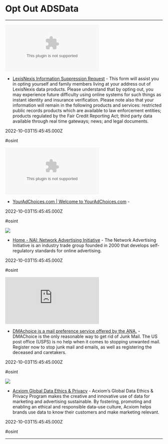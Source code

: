 # Opt Out ADSData

---

![](https://rdl.ink/render/https%3A%2F%2Foptout.lexisnexis.com)

- [LexisNexis Information Suppression Request](https://optout.lexisnexis.com) - This form will assist you in opting yourself and family members living at your address out of LexisNexis data products. Please understand 
          that by opting out, you may experience future difficulty using online systems for such things as instant identity and insurance verification. 
          Please note also that your information will remain in the following products and services: restricted public records products which are 
          available to law enforcement entities; products regulated by the Fair Credit Reporting Act; third party data available through real 
          time gateways; news; and legal documents.

2022-10-03T15:45:45.000Z

#osint

![](https://rdl.ink/render/https%3A%2F%2Fyouradchoices.com)

- [YourAdChoices.com | Welcome to YourAdChoices.com](https://youradchoices.com) - 

2022-10-03T15:45:45.000Z

#osint

![](https://thenai.org/wp-content/uploads/2021/07/NAI_OpenGraph_Final.png)

- [Home - NAI: Network Advertising Initiative](https://www.networkadvertising.org) - The Network Advertising Initiative is an industry trade group founded in 2000 that develops self-regulatory standards for online advertising.

2022-10-03T15:45:45.000Z

#osint

![](https://rdl.ink/render/https%3A%2F%2Fwww.dmachoice.org)

- [DMAchoice is a mail preference service offered by the ANA.](https://www.dmachoice.org) - DMAChoice is the only reasonable way to get rid of Junk Mail.  The US post office (USPS) is no help when it comes to stopping unwanted mail.  Register now to stop junk mail and emails, as well as registering the deceased and caretakers.

2022-10-03T15:45:45.000Z

#osint

![](https://www.acxiom.com/wp-content/uploads/2023/04/woman_as-442498282_1200x700_o.jpg)

- [Acxiom Global Data Ethics & Privacy](https://www.acxiom.com/data-privacy-ethics) - Acxiom’s Global Data Ethics & Privacy Program makes the creative and innovative use of data for marketing and advertising sustainable. By fostering, promoting and enabling an ethical and responsible data-use culture, Acxiom helps brands use data to know their customers and make marketing relevant.

2022-10-03T15:45:45.000Z

#osint

---

